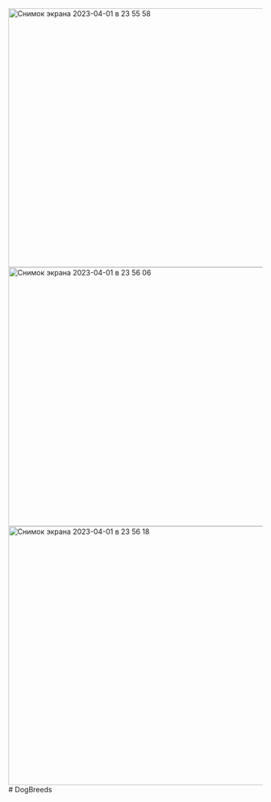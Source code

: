 <img width="513" alt="Снимок экрана 2023-04-01 в 23 55 58" src="https://user-images.githubusercontent.com/129043253/229309271-55cc6c43-7457-48f0-b944-63335222b9d8.png">
<img width="513" alt="Снимок экрана 2023-04-01 в 23 56 06" src="https://user-images.githubusercontent.com/129043253/229309277-f0c05aa4-0187-4010-882d-bccfc41a74e5.png">
<img width="513" alt="Снимок экрана 2023-04-01 в 23 56 18" src="https://user-images.githubusercontent.com/129043253/229309282-d94221e5-cc67-45c4-9b32-dac781c7a075.png">
# DogBreeds
